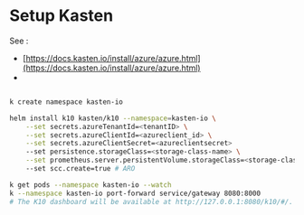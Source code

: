 # Setup Kasten

See :
- [https://docs.kasten.io/install/azure/azure.html](https://docs.kasten.io/install/azure/azure.html)
- []()



```sh

k create namespace kasten-io

helm install k10 kasten/k10 --namespace=kasten-io \
    --set secrets.azureTenantId=<tenantID> \
    --set secrets.azureClientId=<azureclient_id> \
    --set secrets.azureClientSecret=<azureclientsecret>
    --set persistence.storageClass=<storage-class-name> \
    --set prometheus.server.persistentVolume.storageClass=<storage-class-name>
    --set scc.create=true # ARO

k get pods --namespace kasten-io --watch
k --namespace kasten-io port-forward service/gateway 8080:8000
# The K10 dashboard will be available at http://127.0.0.1:8080/k10/#/.



```
